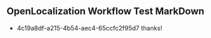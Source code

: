 ## OpenLocalization Workflow Test MarkDown
* 4c19a8df-a215-4b54-aec4-65ccfc2f95d7 thanks!

<!--HONumber=Jul16_HO3-->


